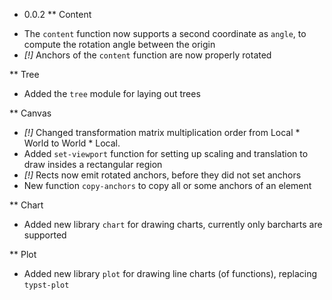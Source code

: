 * 0.0.2
** Content
- The `content` function now supports a second coordinate as `angle`, to
  compute the rotation angle between the origin
- *[!]* Anchors of the `content` function are now properly rotated

** Tree
- Added the `tree` module for laying out trees

** Canvas
- *[!]* Changed transformation matrix multiplication order from Local * World to
  World * Local.
- Added `set-viewport` function for setting up scaling and translation to draw
  insides a rectangular region
- *[!]* Rects now emit rotated anchors, before they did not set anchors
- New function `copy-anchors` to copy all or some anchors of an element

** Chart
- Added new library `chart` for drawing charts, currently only barcharts are supported

** Plot
- Added new library `plot` for drawing line charts (of functions), replacing `typst-plot`

